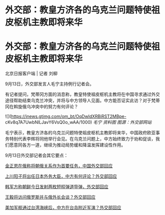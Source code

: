 # 外交部：教皇方济各的乌克兰问题特使祖皮枢机主教即将来华

# 外交部：教皇方济各的乌克兰问题特使祖皮枢机主教即将来华

北京日报客户端 | 记者 刘柳

9月13日，外交部发言人毛宁主持例行记者会。

有记者提问，梵蒂冈方面的消息称，教皇特使祖皮枢机主教将在中国寻求通过外交途径帮助结束乌克兰冲突，并将与中方领导人见面。中方能否证实此访？对于梵蒂冈在斡旋俄乌冲突中的努力有何评论？

![](https://inews.gtimg.com/om_bt/OqDwldXRBiRST2MBpe-
cKv8q7A7UwbNlLJavY6VsQ0o_wAA/1000) _毛宁 资料图 图源：外交部网站_

毛宁表示，教皇方济各的乌克兰问题特使祖皮枢机主教即将来华，中国政府欧亚事务特别代表李辉将同他举行会见。在乌克兰问题上，中方始终致力于劝和促谈，我们愿意同各方一道，继续为推动局势缓和降温发挥建设性作用。

9月13日外交部记者会其它要点：

[金正恩在俄称将朝俄关系作为首要任务，中国外交部回应](https://new.qq.com/rain/a/20230913A05YOU00)

[上川阳子将出任日本外务大臣，中方有何评论？外交部回应](https://new.qq.com/rain/a/20230913A05ZYT00)

[韩军方称朝鲜今日发射两枚短程弹道导弹，外交部回应](https://new.qq.com/rain/a/20230913A061HW00)

[王毅将访问俄罗斯并与俄外长会谈？外交部回应](https://new.qq.com/rain/a/20230913A065RB00)

[美加军舰通过台湾海峡后，中方在台岛附近军演？外交部回应](https://new.qq.com/rain/a/20230913A05YS100)

